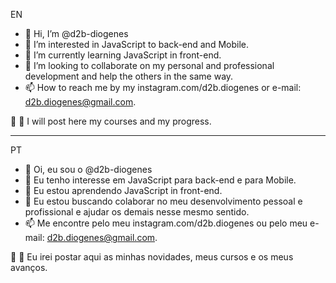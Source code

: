 EN
- 👋 Hi, I’m @d2b-diogenes
- 👀 I’m interested in JavaScript to back-end and Mobile.
- 🌱 I’m currently learning JavaScript in front-end.
- 💞️ I’m looking to collaborate on my personal and professional development and help the others in the same way.
- 📫 How to reach me by my instagram.com/d2b.diogenes or e-mail: d2b.diogenes@gmail.com.

📰 📰  I will post here my courses and my progress.


------

PT
- 👋 Oi, eu sou o @d2b-diogenes
- 👀 Eu tenho interesse em JavaScript para back-end e para Mobile.
- 🌱 Eu estou aprendendo JavaScript in front-end.
- 💞️ Eu estou buscando colaborar no meu desenvolvimento pessoal e profissional e ajudar os demais nesse mesmo sentido. 
- 📫 Me encontre pelo meu instagram.com/d2b.diogenes ou pelo meu e-mail: d2b.diogenes@gmail.com.

📰 📰  Eu irei postar aqui as minhas novidades, meus cursos e os meus avanços.
